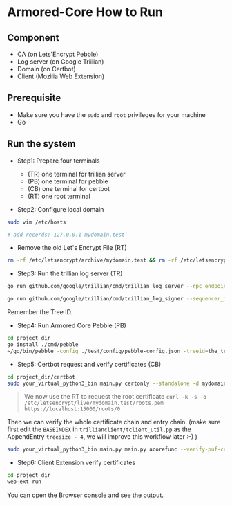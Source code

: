 # Armored-Core How to Run

## Component

- CA (on Lets'Encrypt Pebble)
- Log server (on Google Triilian)
- Domain (on Certbot)
- Client (Mozilia Web Extension)

## Prerequisite

- Make sure you have the `sudo` and `root` privileges for your machine
- Go 

## Run the system

- Step1: Prepare four terminals
  - (TR) one terminal for trillian server
  - (PB) one terminal for pebble
  - (CB) one terminal for certbot
  - (RT) one root terminal

- Step2: Configure local domain

```bash
sudo vim /etc/hosts

# add records: 127.0.0.1 mydomain.test`
```
- Remove the old Let's Encrypt File (RT)

```bash
rm -rf /etc/letsencrypt/archive/mydomain.test && rm -rf /etc/letsencrypt/live/mydomain.test && rm -rf /etc/letsencrypt/renewal/mydomain.test.conf && rm -rf /etc/letsencrypt/accounts/localhost\:14000/
```

- Step3: Run the trillian log server (TR)

```bash
go run github.com/google/trillian/cmd/trillian_log_server --rpc_endpoint="localhost:50054" --http_endpoint="localhost:50055"

go run github.com/google/trillian/cmd/trillian_log_signer --sequencer_interval="1s" --batch_size=500 --rpc_endpoint="localhost:50056" --http_endpoint="localhost:50057" --num_sequencers=1 --force_master
```

Remember the Tree ID.


- Step4: Run Armored Core Pebble (PB)

```bash
cd project_dir
go install ./cmd/pebble
~/go/bin/pebble -config ./test/config/pebble-config.json -treeid=the_tree_id
```

- Step5: Certbot request and verify certificates (CB)

```bash
cd project_dir/certbot
sudo your_virtual_python3_bin main.py certonly --standalone -d mydomain.test --server https://localhost:14000/dir --email you@example.com --agree-tos --no-verify-ssl --http-01-port=5002
```

> We now use the RT to request the root certificate
`curl -k -s -o /etc/letsencrypt/live/mydomain.test/roots.pem https://localhost:15000/roots/0`

Then we can verify the whole certificate chain and entry chain. (make sure first edit the `BASEINDEX` in `trillianclient/tclient_util.pp` as the AppendEntry `treesize - 4`, we will improve this workflow later :-) )

```bash
sudo your_virtual_python3_bin main.py main.py acorefunc --verify-puf-cert --test-domain mydomain.test
```

- Step6: Client Extension verify certificates

```bash
cd project_dir
web-ext run
```

You can open the Browser console and see the output.
